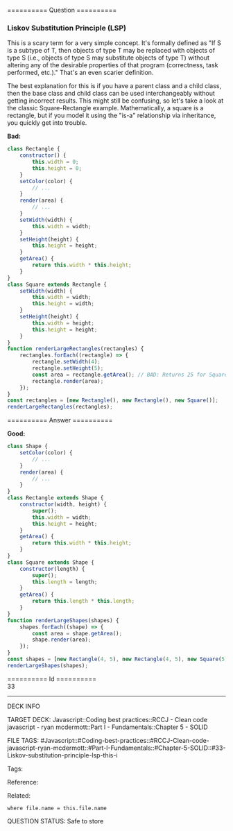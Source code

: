 ========== Question ==========  

### Liskov Substitution Principle (LSP)

This is a scary term for a very simple concept. It's formally defined as "If S is a subtype of T, then objects of type T may be replaced with objects of type S (i.e., objects of type S may substitute objects of type T) without altering any of the desirable properties of that program (correctness, task performed, etc.)." That's an even scarier definition.

The best explanation for this is if you have a parent class and a child class, then the base class and child class can be used interchangeably without getting incorrect results. This might still be confusing, so let's take a look at the classic Square-Rectangle example. Mathematically, a square is a rectangle, but if you model it using the "is-a" relationship via inheritance, you quickly get into trouble.

**Bad:**

```javascript
class Rectangle {
    constructor() {
        this.width = 0;
        this.height = 0;
    }
    setColor(color) {
        // ...
    }
    render(area) {
        // ...
    }
    setWidth(width) {
        this.width = width;
    }
    setHeight(height) {
        this.height = height;
    }
    getArea() {
        return this.width * this.height;
    }
}
class Square extends Rectangle {
    setWidth(width) {
        this.width = width;
        this.height = width;
    }
    setHeight(height) {
        this.width = height;
        this.height = height;
    }
}
function renderLargeRectangles(rectangles) {
    rectangles.forEach((rectangle) => {
        rectangle.setWidth(4);
        rectangle.setHeight(5);
        const area = rectangle.getArea(); // BAD: Returns 25 for Square. Should be 20.
        rectangle.render(area);
    });
}
const rectangles = [new Rectangle(), new Rectangle(), new Square()];
renderLargeRectangles(rectangles);
```  

========== Answer ==========  

**Good:**

```javascript
class Shape {
    setColor(color) {
        // ...
    }
    render(area) {
        // ...
    }
}
class Rectangle extends Shape {
    constructor(width, height) {
        super();
        this.width = width;
        this.height = height;
    }
    getArea() {
        return this.width * this.height;
    }
}
class Square extends Shape {
    constructor(length) {
        super();
        this.length = length;
    }
    getArea() {
        return this.length * this.length;
    }
}
function renderLargeShapes(shapes) {
    shapes.forEach((shape) => {
        const area = shape.getArea();
        shape.render(area);
    });
}
const shapes = [new Rectangle(4, 5), new Rectangle(4, 5), new Square(5)];
renderLargeShapes(shapes);
```

========== Id ==========  
33

---

DECK INFO

TARGET DECK: Javascript::Coding best practices::RCCJ - Clean code javascript - ryan mcdermott::Part I - Fundamentals::Chapter 5 - SOLID

FILE TAGS: #Javascript::#Coding-best-practices::#RCCJ-Clean-code-javascript-ryan-mcdermott::#Part-I-Fundamentals::#Chapter-5-SOLID::#33-Liskov-substitution-principle-lsp-this-i

Tags:

Reference:

Related:

```dataview
where file.name = this.file.name
```

QUESTION STATUS: Safe to store
